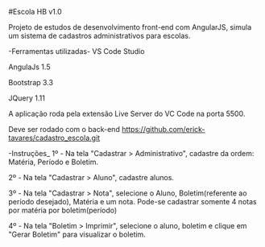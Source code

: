 #Escola HB v1.0

Projeto de estudos de desenvolvimento front-end com AngularJS, simula um sistema de cadastros administrativos para escolas.

-Ferramentas utilizadas-
VS Code Studio

AngulaJs 1.5

Bootstrap 3.3

JQuery 1.11

A aplicação roda pela extensão Live Server do VC Code na porta 5500.

Deve ser rodado com o back-end https://github.com/erick-tavares/cadastro_escola.git

-Instruções_
1º - Na tela "Cadastrar > Administrativo", cadastre da ordem: Matéria, Período e Boletim.

2º - Na tela "Cadastrar > Aluno", cadastre alunos.

3º - Na tela "Cadastrar > Nota", selecione o Aluno, Boletim(referente ao período desejado),
Matéria e um nota. Pode-se cadastrar somente 4 notas por matéria por boletim(período)

4º - Na tela "Boletim > Imprimir", selecione o aluno, boletim e clique em "Gerar Boletim" para visualizar o boletim.


